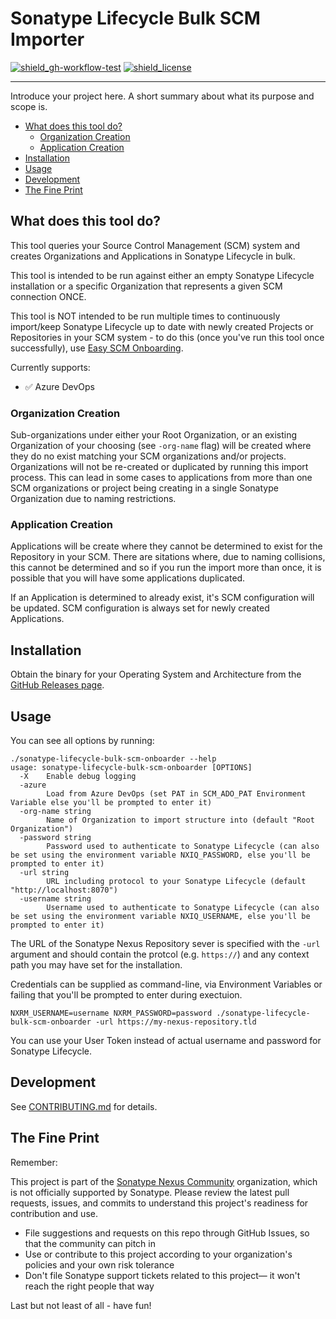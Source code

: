 # Sonatype Lifecycle Bulk SCM Importer

<!-- Badges Section -->
[![shield_gh-workflow-test]][link_gh-workflow-test]
[![shield_license]][license_file]
<!-- Add other badges or shields as appropriate -->

---

Introduce your project here. A short summary about what its purpose and scope is.

- [What does this tool do?](#what-does-this-tool-do)
  - [Organization Creation](#organization-creation)
  - [Application Creation](#application-creation)
- [Installation](#installation)
- [Usage](#usage)
- [Development](#development)
- [The Fine Print](#the-fine-print)

## What does this tool do?

This tool queries your Source Control Management (SCM) system and creates Organizations and Applications in Sonatype Lifecycle in bulk.

This tool is intended to be run against either an empty Sonatype Lifecycle installation or a specific Organization that represents a given SCM connection ONCE.

This tool is NOT intended to be run multiple times to continuously import/keep Sonatype Lifecycle up to date with newly created Projects or Repositories in your SCM system - to do this (once you've run this tool once successfully), use [Easy SCM Onboarding](https://help.sonatype.com/en/easy-scm-onboarding.html).

Currently supports:
- ✅ Azure DevOps

### Organization Creation

Sub-organizations under either your Root Organization, or an existing Organization of your choosing (see `-org-name` flag) will be created where they do no exist matching your SCM organizations and/or projects. Organizations will not be re-created or duplicated by running this import process. This can lead in some cases to applications from more than one SCM organizations or project being creating in a single Sonatype Organization due to naming restrictions.

### Application Creation

Applications will be create where they cannot be determined to exist for the Repository in your SCM. There are sitations where, due to naming collisions, this cannot be determined and so if you run the import more than once, it is possible that you will have some applications duplicated.

If an Application is determined to already exist, it's SCM configuration will be updated. SCM configuration is always set for newly created Applications.

## Installation

Obtain the binary for your Operating System and Architecture from the [GitHub Releases page](https://github.com/sonatype-nexus-community/nexus-repo-asset-lister/releases).

## Usage

You can see all options by running:

```
./sonatype-lifecycle-bulk-scm-onboarder --help
usage: sonatype-lifecycle-bulk-scm-onboarder [OPTIONS]
  -X    Enable debug logging
  -azure
        Load from Azure DevOps (set PAT in SCM_ADO_PAT Environment Variable else you'll be prompted to enter it)
  -org-name string
        Name of Organization to import structure into (default "Root Organization")
  -password string
        Password used to authenticate to Sonatype Lifecycle (can also be set using the environment variable NXIQ_PASSWORD, else you'll be prompted to enter it)
  -url string
        URL including protocol to your Sonatype Lifecycle (default "http://localhost:8070")
  -username string
        Username used to authenticate to Sonatype Lifecycle (can also be set using the environment variable NXIQ_USERNAME, else you'll be prompted to enter it)
```

The URL of the Sonatype Nexus Repository sever is specified with the `-url` argument and should contain the protcol (e.g. `https://`) and any context path you may have set for the installation.

Credentials can be supplied as command-line, via Environment Variables or failing that you'll be prompted to enter during exectuion.

```
NXRM_USERNAME=username NXRM_PASSWORD=password ./sonatype-lifecycle-bulk-scm-onboarder -url https://my-nexus-repository.tld
```

You can use your User Token instead of actual username and password for Sonatype Lifecycle.

## Development

See [CONTRIBUTING.md](./CONTRIBUTING.md) for details.

## The Fine Print

Remember:

This project is part of the [Sonatype Nexus Community](https://github.com/sonatype-nexus-community) organization, which is not officially supported by Sonatype. Please review the latest pull requests, issues, and commits to understand this project's readiness for contribution and use.

* File suggestions and requests on this repo through GitHub Issues, so that the community can pitch in
* Use or contribute to this project according to your organization's policies and your own risk tolerance
* Don't file Sonatype support tickets related to this project— it won't reach the right people that way

Last but not least of all - have fun!

<!-- Links Section -->
[shield_gh-workflow-test]: https://img.shields.io/github/actions/workflow/status/sonatype-nexus-community/sonatype-lifecycle-bulk-scm-onboarder/build.yml?branch=main&logo=GitHub&logoColor=white "build"
[shield_license]: https://img.shields.io/github/license/sonatype-nexus-community/sonatype-lifecycle-bulk-scm-onboarder?logo=open%20source%20initiative&logoColor=white "license"

[link_gh-workflow-test]: https://github.com/sonatype-nexus-community/sonatype-lifecycle-bulk-scm-onboarder/actions/workflows/build.yml?query=branch%3Amain
[license_file]: https://github.com/sonatype-nexus-community/sonatype-lifecycle-bulk-scm-onboarderblob/main/LICENSE